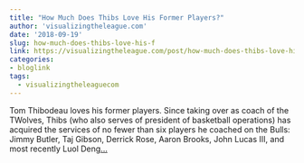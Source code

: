 ```yaml
---
title: "How Much Does Thibs Love His Former Players?"
author: 'visualizingtheleague.com'
date: '2018-09-19'
slug: how-much-does-thibs-love-his-f
link: https://visualizingtheleague.com/post/how-much-does-thibs-love-his-former-players/
categories:
- bloglink
tags:
  - visualizingtheleaguecom
---
```


Tom Thibodeau loves his former players. Since taking over as coach of the TWolves, Thibs (who also serves of president of basketball operations) has acquired the services of no fewer than six players he coached on the Bulls: Jimmy Butler, Taj Gibson, Derrick Rose, Aaron Brooks, John Lucas III, and most recently Luol Deng[... <i class="fas fa-external-link-alt"></i>](https://visualizingtheleague.com/post/how-much-does-thibs-love-his-former-players/)

